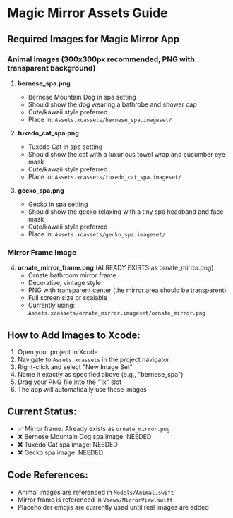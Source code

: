 # Magic Mirror Assets Guide

## Required Images for Magic Mirror App

### Animal Images (300x300px recommended, PNG with transparent background)

1. **bernese_spa.png** 
   - Bernese Mountain Dog in spa setting
   - Should show the dog wearing a bathrobe and shower cap
   - Cute/kawaii style preferred
   - Place in: `Assets.xcassets/bernese_spa.imageset/`

2. **tuxedo_cat_spa.png**
   - Tuxedo Cat in spa setting  
   - Should show the cat with a luxurious towel wrap and cucumber eye mask
   - Cute/kawaii style preferred
   - Place in: `Assets.xcassets/tuxedo_cat_spa.imageset/`

3. **gecko_spa.png**
   - Gecko in spa setting
   - Should show the gecko relaxing with a tiny spa headband and face mask
   - Cute/kawaii style preferred
   - Place in: `Assets.xcassets/gecko_spa.imageset/`

### Mirror Frame Image

4. **ornate_mirror_frame.png** (ALREADY EXISTS as ornate_mirror.png)
   - Ornate bathroom mirror frame
   - Decorative, vintage style
   - PNG with transparent center (the mirror area should be transparent)
   - Full screen size or scalable
   - Currently using: `Assets.xcassets/ornate_mirror.imageset/ornate_mirror.png`

## How to Add Images to Xcode:

1. Open your project in Xcode
2. Navigate to `Assets.xcassets` in the project navigator
3. Right-click and select "New Image Set"
4. Name it exactly as specified above (e.g., "bernese_spa")
5. Drag your PNG file into the "1x" slot
6. The app will automatically use these images

## Current Status:
- ✅ Mirror frame: Already exists as `ornate_mirror.png`
- ❌ Bernese Mountain Dog spa image: NEEDED
- ❌ Tuxedo Cat spa image: NEEDED  
- ❌ Gecko spa image: NEEDED

## Code References:
- Animal images are referenced in `Models/Animal.swift`
- Mirror frame is referenced in `Views/MirrorView.swift`
- Placeholder emojis are currently used until real images are added
